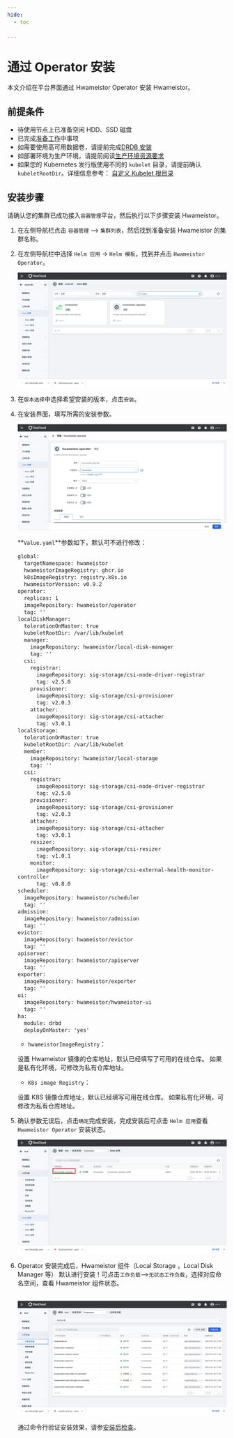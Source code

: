 ```yaml
---
hide:
  - toc

---
```


# 通过 Operator 安装

本文介绍在平台界面通过 Hwameistor Operator 安装 Hwameistor。

## 前提条件

- 待使用节点上已准备空闲 HDD、SSD 磁盘
- 已完成[准备工作](prereq.md)中事项
- 如需要使用高可用数据卷，请提前完成[DRDB 安装](drbdinstall.md)
- 如部署环境为生产环境，请提前阅读[生产环境资源要求](proresource.md)
- 如果您的 Kubernetes 发行版使用不同的 `kubelet` 目录，请提前确认 `kubeletRootDir`。详细信息参考： [自定义 Kubelet 根目录](customized-kubelet.md)

## 安装步骤

请确认您的集群已成功接入`容器管理`平台，然后执行以下步骤安装 Hwameistor。

1. 在左侧导航栏点击 `容器管理` —> `集群列表`，然后找到准备安装 Hwameistor 的集群名称。

2. 在左侧导航栏中选择 `Helm 应用` -> `Helm 模板`，找到并点击 `Hwameistor Operator`。

   ![](../../images/operator1.jpg)

3. 在`版本选择`中选择希望安装的版本，点击`安装`。

4. 在安装界面，填写所需的安装参数。

   ![Operator02](../../images/operator2.jpg)

   **`Value.yaml`**参数如下，默认可不进行修改：

   ```
   global:
     targetNamespace: hwameistor
     hwameistorImageRegistry: ghcr.io
     k8sImageRegistry: registry.k8s.io
     hwameistorVersion: v0.9.2
   operator:
     replicas: 1
     imageRepository: hwameistor/operator
     tag: ''
   localDiskManager:
     tolerationOnMaster: true
     kubeletRootDir: /var/lib/kubelet
     manager:
       imageRepository: hwameistor/local-disk-manager
       tag: ''
     csi:
       registrar:
         imageRepository: sig-storage/csi-node-driver-registrar
         tag: v2.5.0
       provisioner:
         imageRepository: sig-storage/csi-provisioner
         tag: v2.0.3
       attacher:
         imageRepository: sig-storage/csi-attacher
         tag: v3.0.1
   localStorage:
     tolerationOnMaster: true
     kubeletRootDir: /var/lib/kubelet
     member:
       imageRepository: hwameistor/local-storage
       tag: ''
     csi:
       registrar:
         imageRepository: sig-storage/csi-node-driver-registrar
         tag: v2.5.0
       provisioner:
         imageRepository: sig-storage/csi-provisioner
         tag: v2.0.3
       attacher:
         imageRepository: sig-storage/csi-attacher
         tag: v3.0.1
       resizer:
         imageRepository: sig-storage/csi-resizer
         tag: v1.0.1
       monitor:
         imageRepository: sig-storage/csi-external-health-monitor-controller
         tag: v0.8.0
   scheduler:
     imageRepository: hwameistor/scheduler
     tag: ''
   admission:
     imageRepository: hwameistor/admission
     tag: ''
   evictor:
     imageRepository: hwameistor/evictor
     tag: ''
   apiserver:
     imageRepository: hwameistor/apiserver
     tag: ''
   exporter:
     imageRepository: hwameistor/exporter
     tag: ''
   ui:
     imageRepository: hwameistor/hwameistor-ui
     tag: ''
   ha:
     module: drbd
     deployOnMaster: 'yes'
   ```

   -  `hwameistorImageRegistry`：

     设置 Hwameistor 镜像的仓库地址，默认已经填写了可用的在线仓库。
     如果是私有化环境，可修改为私有仓库地址。

   -  `K8s image Registry`：

     设置 K8S 镜像仓库地址，默认已经填写可用在线仓库。
     如果私有化环境，可修改为私有仓库地址。

5. 确认参数无误后，点击`确定`完成安装，完成安装后可点击 `Helm 应用`查看 `Hwameistor Operator` 安装状态。

   ![Operator03](../../images/operator3.jpg)

6. Operator 安装完成后，Hwameistor 组件（Local Storage ，Local Disk Manager 等） 默认进行安装！可点击`工作负载`-->`无状态工作负载`，选择对应命名空间，查看 Hwameistor 组件状态。

   ​	![hwameistor 状态](../../images/operator4.jpg)

   通过命令行验证安装效果，请参[安装后检查](./post-check.md)。